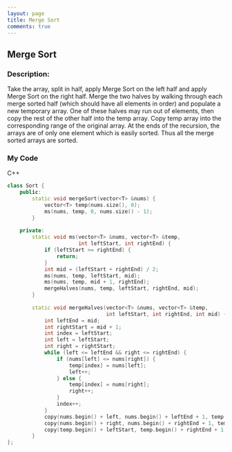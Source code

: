```yaml
---
layout: page
title: Merge Sort
comments: true
---
```


## Merge Sort

### Description:
Take the array, split in half, apply Merge Sort on the left half and apply Merge Sort on the right half.
Merge the two halves by walking through each merge sorted half (which should have all elements in order) and populate a 
new temporary array. One of these halves may run out of elements, then copy the rest of the other half into the temp array.
Copy temp array into the corresponding range of the original array. At the ends of the recursion, the arrays are of only one element
which is easily sorted. Thus all the merge sorted arrays are sorted.
  
### My Code  
C++  
```c++
class Sort {
    public:
        static void mergeSort(vector<T> &nums) {
            vector<T> temp(nums.size(), 0);
            ms(nums, temp, 0, nums.size() - 1);
        }
        
    private:
        static void ms(vector<T> &nums, vector<T> &temp, 
                       int leftStart, int rightEnd) {
            if (leftStart >= rightEnd) {
                return;
            }
            int mid = (leftStart + rightEnd) / 2;
            ms(nums, temp, leftStart, mid);
            ms(nums, temp, mid + 1, rightEnd);
            mergeHalves(nums, temp, leftStart, rightEnd, mid);
        }
        
        static void mergeHalves(vector<T> &nums, vector<T> &temp,
                                int leftStart, int rightEnd, int mid) {
            int leftEnd = mid;
            int rightStart = mid + 1;
            int index = leftStart;
            int left = leftStart;
            int right = rightStart;
            while (left <= leftEnd && right <= rightEnd) {
                if (nums[left] <= nums[right]) {
                    temp[index] = nums[left];
                    left++;
                } else {
                    temp[index] = nums[right];
                    right++;
                }
                index++;
            }
            copy(nums.begin() + left, nums.begin() + leftEnd + 1, temp.begin() + index);
            copy(nums.begin() + right, nums.begin() + rightEnd + 1, temp.begin() + index);
            copy(temp.begin() + leftStart, temp.begin() + rightEnd + 1, nums.begin() + leftStart);
        }
};
```
